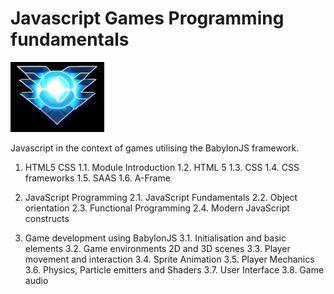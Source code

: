 # Javascript Games Programming fundamentals

![logo](JGF_badge.png)

Javascript in the context of games utilising the BabylonJS framework.

1. HTML5 CSS
1.1.	Module Introduction
1.2.	HTML 5
1.3.	CSS 
1.4.	CSS frameworks
1.5.	SAAS
1.6.	A-Frame

2.	JavaScript Programming 
2.1.	JavaScript Fundamentals
2.2.	Object orientation
2.3.	Functional Programming
2.4.	Modern JavaScript constructs

3.	Game development using BabylonJS
3.1.	Initialisation and basic elements 
3.2.	Game environments 2D and 3D scenes
3.3.	Player movement and interaction 
3.4.	Sprite Animation
3.5.	Player Mechanics
3.6.	Physics, Particle emitters and Shaders
3.7.	User Interface
3.8.	Game audio

